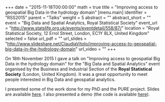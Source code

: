 +++
date = "2015-11-18T00:00:00"
math = true
title = "Improving access to geospatial Big Data in the hydrology domain"
[menu.main]
identifier = "RSS2015"
parent = "Talks"
weight = 5
abstract = ""
abstract_short = ""
event = "Big Data and Spatial Analytics, Royal Statistical Society"
event_url = "http://www.statslife.org.uk/events/eventdetail/558/87/"
location = "Royal Statistical Society, 12 Errol Street, London, EC1Y 8LX, United Kingdom"
selected = false
url_pdf = ""
url_slides = "http://www.slideshare.net/ClaudiaVitolo/improving-access-to-geospatial-big-data-in-the-hydrology-domain"
url_video = ""
+++


On 18th November 2015 I gave a talk on "Improving access to geospatial Big Data in the hydrology domain" for the "Big Data and Spatial Analytics" event organised by the Business and Industrial Section of the **Royal Statistical Society** (London, United Kingdom). It was a great opportunity to meet people interested in Big Data and geospatial analytics.

I presented some of the work done for my PhD and the PURE project. Slides are available [here](https://docs.google.com/presentation/d/10KiLP23baYXNmgMOf9DQW-kWffgfIv83OZr6aZkcwuE/edit?usp=sharing). I also presented a demo (the code is available [here](https://gist.github.com/cvitolo/5f476832243a37923615)). 
